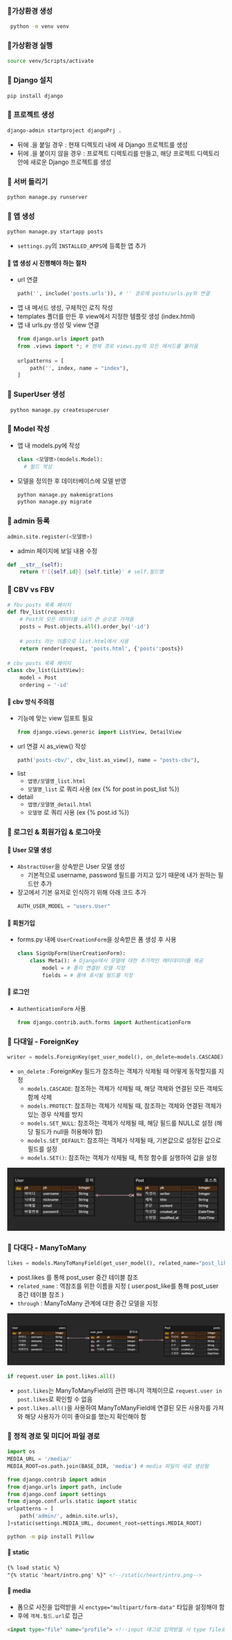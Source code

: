 ### 📌가상환경 생성
```bash
 python -m venv venv
 ```

 ### 📌가상환경 실행
 ```bash
 source venv/Scripts/activate
 ```

 ### 📌 Django 설치
 ```bash
 pip install django
 ```

### 📌 프로젝트 생성 
```bash
django-admin startproject djangoPrj .
```
* 뒤에 .을 붙일 경우 : 현재 디렉토리 내에 새 Django 프로젝트를 생성
* 뒤에 .을 붙이지 않을 경우 : 프로젝트 디렉토리를 만들고, 해당 프로젝트 디렉토리 안에 새로운 Django 프로젝트를 생성


### 📌 서버 돌리기
```bash
python manage.py runserver
```

### 📌 앱 생성
```bash
python manage.py startapp posts
```
* `settings.py`의 `INSTALLED_APPS`에 등록한 앱 추가

#### 💫 앱 생성 시 진행해야 하는 절차
* url 연결
    ```python
    path('', include('posts.urls')), # '' 경로에 posts/urls.py와 연결 
    ```
* 앱 내 메서드 생성, 구체적인 로직 작성 
* templates 폴더를 만든 후 view에서 지정한 템플릿 생성 (index.html)
* 앱 내 urls.py 생성 및 view 연결
    ```python
    from django.urls import path
    from .views import *; # 현재 경로 views.py의 모든 메서드를 불러옴 

    urlpatterns = [
        path('', index, name = "index"),
    ]
    ```
### 📌 SuperUser 생성
```bash
 python manage.py createsuperuser
```

### 📌 Model 작성
* 앱 내 models.py에 작성
  ```python
  class <모델명>(models.Model):
    # 필드 작성
  ```
* 모델을 정의한 후 데이터베이스에 모델 반영
  ```bash
  python manage.py makemigrations
  python manage.py migrate
  ```

### 📌 admin 등록
```python
admin.site.register(<모델명>)
```

* admin 페이지에 보일 내용 수정
```python
def __str__(self):
    return f'[{self.id}] {self.title}' # self.필드명
```

### 📌 CBV vs FBV
```python
# fbv posts 목록 페이지
def fbv_list(request):
    # Post의 모든 데이터를 id가 큰 순으로 가져옴
    posts = Post.objects.all().order_by('-id')

    # posts 라는 이름으로 list.html에서 사용 
    return render(request, 'posts.html', {'posts':posts})

# cbv posts 목록 페이지
class cbv_list(ListView):
    model = Post 
    ordering = '-id'
```

#### 💫 cbv 방식 주의점
* 기능에 맞는 view 임포트 필요 
    ```python
    from django.views.generic import ListView, DetailView
    ```
* url 연결 시 as_view() 작성 
    ```python
    path('posts-cbv/', cbv_list.as_view(), name = "posts-cbv"),
    ```
* list
    * `앱명/모델명_list.html`
    * `모델명_list` 로 쿼리 사용 (ex {% for post in post_list %})
* detail
    * `앱명/모델명_detail.html`
    * `모델명` 로 쿼리 사용 (ex {% post.id %})

### 📌 로그인 & 회원가입 & 로그아웃

#### 💫 User 모델 생성
* `AbstractUser`을 상속받은 User 모델 생성
    * 기본적으로 username, password 필드를 가지고 있기 때문에 내가 원하는 필드만 추가
* 장고에서 기본 유저로 인식하기 위해 아래 코드 추가
    ```python
    AUTH_USER_MODEL = "users.User"
    ```

#### 💫 회원가입
* forms.py 내에 `UserCreationForm`을 상속받은 폼 생성 후 사용
    ```python
    class SignUpForm(UserCreationForm):
        class Meta(): # Django에서 모델에 대한 추가적인 메타데이터를 제공
            model = # 폼이 연결된 모델 지정 
            fields = # 폼에 표시될 필드를 지정
    ```

#### 💫 로그인
* `AuthenticationForm` 사용 
    ```python
    from django.contrib.auth.forms import AuthenticationForm
    ```

### 📌 다대일 - ForeignKey
```python
writer = models.ForeignKey(get_user_model(), on_delete=models.CASCADE) # User 다대일 관계 
```
* `on_delete` : ForeignKey 필드가 참조하는 객체가 삭제될 때 어떻게 동작할지를 지정
    * `models.CASCADE`: 참조하는 객체가 삭제될 때, 해당 객체와 연결된 모든 객체도 함께 삭제
    * `models.PROTECT`: 참조하는 객체가 삭제될 때, 참조하는 객체와 연결된 객체가 있는 경우 삭제를 방지
    * `models.SET_NULL`: 참조하는 객체가 삭제될 때, 해당 필드를 NULL로 설정 (해당 필드가 null을 허용해야 함)
    * `models.SET_DEFAULT`: 참조하는 객체가 삭제될 때, 기본값으로 설정된 값으로 필드를 설정
    * `models.SET()`: 참조하는 객체가 삭제될 때, 특정 함수를 실행하여 값을 설정

![alt text](readme_media/image.png)

### 📌 다대다 - ManyToMany
```python
likes = models.ManyToManyField(get_user_model(), related_name="post_like") # User 다대다 관계 
```
* post.likes 를 통해 post_user 중간 테이블 참조 
* `related_name` : 역참조를 위한 이름을 지정 ( user.post_like를 통해 post_user 중간 테이블 참조 )
* `through` : ManyToMany 관계에 대한 중간 모델을 지정

![alt text](readme_media/image2.png)

```python
if request.user in post.likes.all()
```
* `post.likes`는 ManyToManyField의 관련 매니저 객체이므로 `request.user in post.likes`로 확인할 수 없음
* `post.likes.all()`을 사용하여 ManyToManyField에 연결된 모든 사용자를 가져와 해당 사용자가 이미 좋아요를 했는지 확인해야 함 

### 📌 정적 경로 및 미디어 파일 경로
```python
import os
MEDIA_URL = '/media/'
MEDIA_ROOT=os.path.join(BASE_DIR, 'media') # media 파일이 새로 생성됨 
```
```python
from django.contrib import admin
from django.urls import path, include
from django.conf import settings
from django.conf.urls.static import static
urlpatterns = [
    path('admin/', admin.site.urls),
]+static(settings.MEDIA_URL, document_root=settings.MEDIA_ROOT)
```
```bash
python -m pip install Pillow
```
#### 💫 static
```html
{% load static %}
"{% static 'heart/intro.png' %}" <!--/static/heart/intro.png-->
```
#### 💫 media
* 폼으로 사진을 입력받을 시 `enctype="multipart/form-data"` 타입을 설정해야 함
* 후에 `객체.필드.url`로 접근
```html
<input type="file" name="profile"> <!--input 태그로 입력받을 시 type file로 지정-->
```